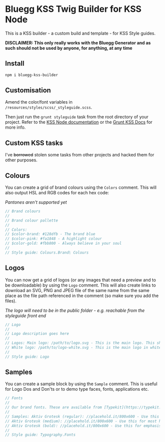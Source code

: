 # Bluegg KSS Twig Builder for KSS Node

This is a KSS builder - a custom build and template - for KSS Style guides.

**DISCLAIMER: This only really works with the Bluegg Generator and as such should not be used by anyone, for anything, at any time**

## Install

```bash
npm i bluegg-kss-builder
```

## Customisation

Amend the color/font variables in `/resources/styles/scss/_styleguide.scss`. 

Then just run the `grunt styleguide` task from the root directory of your project. Refer to the
[KSS Node documentation](https://github.com/kss-node/kss-node) or the [Grunt KSS Docs](https://github.com/kss-node/grunt-kss) for more info.

## Custom KSS tasks

I've ~~borrowed~~ stolen some tasks from other projects and hacked them for
other purposes.

## Colours

You can create a grid of brand colours using the `Colors` comment. This will
also output HSL and RGB codes for each hex code:

_Pantones aren't supported yet_

```scss
// Brand colours
//
// Brand colour pallette
//
// Colors:
// $color-brand: #128dfb - The brand blue
// $color-pink: #fa1848 - A highlight colour
// $color-gold: #fbb800 - Always believe in your soul
//
// Style guide: Colours.Brand\ Colours
```

## Logos

You can now get a grid of logos (or any images that need a preview and to be
downloadable) by using the `Logo` comment. This will also create links to
download an SVG, PNG and JPEG file of the same name from the same place as the
file path referenced in the comment (so make sure you add the files).

_The logo will need to be in the public folder - e.g. reachable from the
styleguide front end_

```scss
// Logo
//
// Logo description goes here
//
// Logos: Main logo: /path/to/logo.svg - This is the main logo. This should be used in most instances
// White logo: /path/to/logo-white.svg - This is the main logo in white
//
// Style guide: Logo
```

## Samples

You can create a sample block by using the `Sample` comment. This is useful for
Logo Dos and Don'ts or to demo type faces, fonts, applications etc.

```scss
// Fonts
//
// Our brand fonts. These are available from [Typekit](https://typekit.com/fonts/aktiv-grotesk/)
//
// Samples: Aktiv Grotesk (regular): //placehold.it/800x600 - Use this for body copy
// Aktiv Grotesk (medium): //placehold.it/800x600 - Use this for most headings
// Aktiv Grotesk (bold): //placehold.it/800x600 - Use this for emphasis and buttons
//
// Style guide: Typography.Fonts
```
